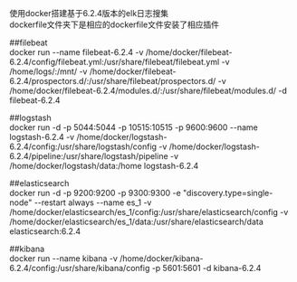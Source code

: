 使用docker搭建基于6.2.4版本的elk日志搜集<br>
dockerfile文件夹下是相应的dockerfile文件安装了相应插件<br>

##filebeat<br>
docker run --name filebeat-6.2.4 -v /home/docker/filebeat-6.2.4/config/filebeat.yml:/usr/share/filebeat/filebeat.yml -v /home/logs/:/mnt/ -v /home/docker/filebeat-6.2.4/prospectors.d/:/usr/share/filebeat/prospectors.d/ -v /home/docker/filebeat-6.2.4/modules.d/:/usr/share/filebeat/modules.d/  -d filebeat-6.2.4 <br>

##logstash<br>
docker run -d -p 5044:5044 -p 10515:10515 -p 9600:9600 --name logstash-6.2.4 -v /home/docker/logstash-6.2.4/config:/usr/share/logstash/config -v /home/docker/logstash-6.2.4/pipeline:/usr/share/logstash/pipeline -v /home/docker/logstash/data:/home logstash-6.2.4 <br>

##elasticsearch<br>
docker run -d -p 9200:9200 -p 9300:9300 -e "discovery.type=single-node" --restart always --name es_1 -v /home/docker/elasticsearch/es_1/config:/usr/share/elasticsearch/config -v /home/docker/elasticsearch/es_1/data:/usr/share/elasticsearch/data elasticsearch:6.2.4 <br>

##kibana<br>
docker run --name kibana -v /home/docker/kibana-6.2.4/config:/usr/share/kibana/config -p 5601:5601 -d kibana-6.2.4<br>